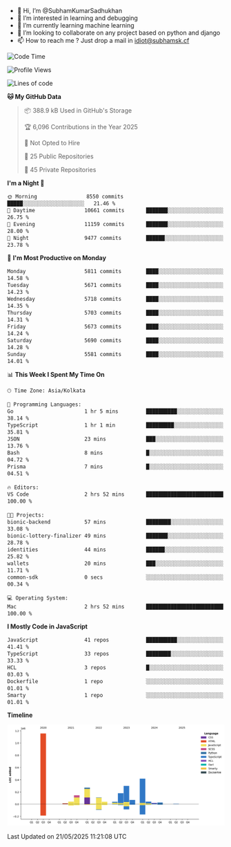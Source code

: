 - 👋 Hi, I’m @SubhamKumarSadhukhan
- 👀 I’m interested in learning and debugging
- 🌱 I’m currently learning machine learning
- 💞️ I’m looking to collaborate on any project based on python and django
- 📫 How to reach me ?
      Just drop a mail in idiot@subhamsk.cf

<!---
SubhamKumarSadhukhan/SubhamKumarSadhukhan is a ✨ special ✨ repository because its `README.md` (this file) appears on your GitHub profile.
You can click the Preview link to take a look at your changes.
--->


<!--START_SECTION:waka-->
![Code Time](http://img.shields.io/badge/Code%20Time-2%2C909%20hrs%2020%20mins-blue)

![Profile Views](http://img.shields.io/badge/Profile%20Views-1-blue)

![Lines of code](https://img.shields.io/badge/From%20Hello%20World%20I%27ve%20Written-2.9%20million%20lines%20of%20code-blue)

**🐱 My GitHub Data** 

> 📦 388.9 kB Used in GitHub's Storage 
 > 
> 🏆 6,096 Contributions in the Year 2025
 > 
> 🚫 Not Opted to Hire
 > 
> 📜 25 Public Repositories 
 > 
> 🔑 45 Private Repositories 
 > 
**I'm a Night 🦉** 

```text
🌞 Morning                8550 commits        █████░░░░░░░░░░░░░░░░░░░░   21.46 % 
🌆 Daytime                10661 commits       ███████░░░░░░░░░░░░░░░░░░   26.75 % 
🌃 Evening                11159 commits       ███████░░░░░░░░░░░░░░░░░░   28.00 % 
🌙 Night                  9477 commits        ██████░░░░░░░░░░░░░░░░░░░   23.78 % 
```
📅 **I'm Most Productive on Monday** 

```text
Monday                   5811 commits        ████░░░░░░░░░░░░░░░░░░░░░   14.58 % 
Tuesday                  5671 commits        ████░░░░░░░░░░░░░░░░░░░░░   14.23 % 
Wednesday                5718 commits        ████░░░░░░░░░░░░░░░░░░░░░   14.35 % 
Thursday                 5703 commits        ████░░░░░░░░░░░░░░░░░░░░░   14.31 % 
Friday                   5673 commits        ████░░░░░░░░░░░░░░░░░░░░░   14.24 % 
Saturday                 5690 commits        ████░░░░░░░░░░░░░░░░░░░░░   14.28 % 
Sunday                   5581 commits        ████░░░░░░░░░░░░░░░░░░░░░   14.01 % 
```


📊 **This Week I Spent My Time On** 

```text
🕑︎ Time Zone: Asia/Kolkata

💬 Programming Languages: 
Go                       1 hr 5 mins         ██████████░░░░░░░░░░░░░░░   38.14 % 
TypeScript               1 hr 1 min          █████████░░░░░░░░░░░░░░░░   35.81 % 
JSON                     23 mins             ███░░░░░░░░░░░░░░░░░░░░░░   13.76 % 
Bash                     8 mins              █░░░░░░░░░░░░░░░░░░░░░░░░   04.72 % 
Prisma                   7 mins              █░░░░░░░░░░░░░░░░░░░░░░░░   04.51 % 

🔥 Editors: 
VS Code                  2 hrs 52 mins       █████████████████████████   100.00 % 

🐱‍💻 Projects: 
bionic-backend           57 mins             ████████░░░░░░░░░░░░░░░░░   33.08 % 
bionic-lottery-finalizer 49 mins             ███████░░░░░░░░░░░░░░░░░░   28.78 % 
identities               44 mins             ██████░░░░░░░░░░░░░░░░░░░   25.82 % 
wallets                  20 mins             ███░░░░░░░░░░░░░░░░░░░░░░   11.71 % 
common-sdk               0 secs              ░░░░░░░░░░░░░░░░░░░░░░░░░   00.34 % 

💻 Operating System: 
Mac                      2 hrs 52 mins       █████████████████████████   100.00 % 
```

**I Mostly Code in JavaScript** 

```text
JavaScript               41 repos            ██████████░░░░░░░░░░░░░░░   41.41 % 
TypeScript               33 repos            ████████░░░░░░░░░░░░░░░░░   33.33 % 
HCL                      3 repos             █░░░░░░░░░░░░░░░░░░░░░░░░   03.03 % 
Dockerfile               1 repo              ░░░░░░░░░░░░░░░░░░░░░░░░░   01.01 % 
Smarty                   1 repo              ░░░░░░░░░░░░░░░░░░░░░░░░░   01.01 % 
```



**Timeline**

![Lines of Code chart](https://raw.githubusercontent.com/SubhamKumarSadhukhan/SubhamKumarSadhukhan/main/assets/bar_graph.png)


 Last Updated on 21/05/2025 11:21:08 UTC
<!--END_SECTION:waka-->
